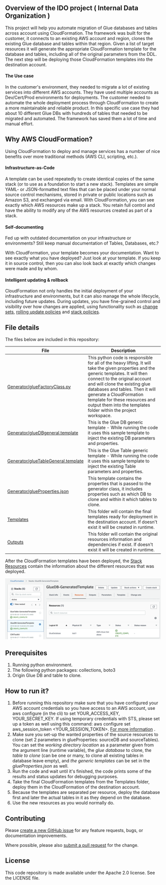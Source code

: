 
## Overview of the IDO project ( Internal Data Organization )

This project will help you automate migration of Glue databases and tables across account using CloudFormation. The framework was built for the customer, it connects to an existing AWS account and region, clones the existing Glue database and tables within that region. Given a list of target resources it will generate the appropriate CloudFormation template for the database and tables, including all of the original parameters from the DDL. The next step will be deploying those CloudFormation templates into the destination account.


#### The Use case

In the customer's environment, they needed to migrate a lot of existing services into different AWS accounts. They have used multiple accounts as Dev/Cert/Prod environments for deployments. The customer needed to automate the whole deployment process through CloudFormation to create a more maintainable and reliable product. In this specific use case they had about 10 different Glue DBs with hundreds of tables that needed to be migrated and automated. The framework has saved them a lot of time and manual effort.

## Why AWS CloudFormation?

Using CloudFormation to deploy and manage services has a number of nice benefits over more traditional methods (AWS CLI, scripting, etc.).

#### Infrastructure-as-Code

A template can be used repeatedly to create identical copies of the same stack (or to use as a foundation to start a new stack).  Templates are simple YAML- or JSON-formatted text files that can be placed under your normal source control mechanisms, stored in private or public locations such as Amazon S3, and exchanged via email. With CloudFormation, you can see exactly which AWS resources make up a stack. You retain full control and have the ability to modify any of the AWS resources created as part of a stack.

#### Self-documenting

Fed up with outdated documentation on your infrastructure or environments? Still keep manual documentation of Tables, Databases, etc.?

With CloudFormation, your template becomes your documentation. Want to see exactly what you have deployed? Just look at your template. If you keep it in source control, then you can also look back at exactly which changes were made and by whom.

#### Intelligent updating & rollback

CloudFormation not only handles the initial deployment of your infrastructure and environments, but it can also manage the whole lifecycle, including future updates. During updates, you have fine-grained control and visibility over how changes are applied, using functionality such as [change sets](https://aws.amazon.com/blogs/aws/new-change-sets-for-aws-cloudformation/), [rolling update policies](http://docs.aws.amazon.com/AWSCloudFormation/latest/UserGuide/aws-attribute-updatepolicy.html) and [stack policies](http://docs.aws.amazon.com/AWSCloudFormation/latest/UserGuide/protect-stack-resources.html).

## File details

The files below are included in this repository:

| File | Description |
| --- | --- | 
| [Generator/glueFactoryClass.py](https://code.amazon.com/packages/AWSProServe_content_GlueMigration/blobs/mainline/--/Generator/glueFactoryClass.py) | This python code is responsible for all of the heavy lifting. It will take the given properties and the generic templates. It will then connect to the original account and will clone the existing glue databases and tables. Then it will generate a CloudFormation template for these resources and output them into the templates folder within the project workspace.  |
| [Generator/glueDBgeneral.template](https://code.amazon.com/packages/AWSProServe_content_GlueMigration/blobs/mainline/--/Generator/glueDBgeneral.template) | This is the Glue DB generic template - While running the code it uses this sample template to inject the existing DB parameters and properties.
| [Generator/glueTableGeneral.template](https://code.amazon.com/packages/AWSProServe_content_GlueMigration/blobs/mainline/--/Generator/glueTableGeneral.template) | This is the Glue Table generic template - While running the code it uses this sample template to inject the existing Table parameters and properties. |
| [Generator/glueProperties.json](https://code.amazon.com/packages/AWSProServe_content_GlueMigration/blobs/mainline/--/Generator/glueProperties.json) | This template contains the properties that is passed to the generator class, it includes properties such as which DB to clone and within it which tables to clone. |
| [Templates](#) | This folder will contain the final templates ready for deployment in the destination account. If doesn't exist it will be created in runtime. |
| [Outputs](#) | This folder will contain the original resources information and dependencies if exist. If doesn't exist it will be created in runtime. |

After the CloudFormation templates have been deployed, the [Stack Resources](https://docs.aws.amazon.com/AWSCloudFormation/latest/UserGuide/resources-section-structure.html) contain the information about the different resources that was deployed.

![Stack-Resources](docs/stack-resources.png)

## Prerequisites
1. Running python environment.
2. The following python packages: collections, boto3
3. Origin Glue DB and table to clone.

## How to run it?
1. Before running this repository make sure that you have configured your AWS account credentials so you have access to an AWS account, use aws configure (in the cli) to set YOUR_ACCESS_KEY, YOUR_SECRET_KEY. If using temporary credentials with STS, please set up a token as well using this command: aws configure set aws_session_token <YOUR_SESSION_TOKEN>. [For more information](https://docs.aws.amazon.com/cli/latest/reference/configure/) .
2. Make sure you set-up the wanted properties of the source resources to clone (set 2 parameters in glueProperties: sourceDB and sourceTables). You can set the *working directory location* as a parameter given from the argument line (runtime variable), the *glue database* to clone, the *table to clone* (can be one or many, to clone all existing tables in database leave empty), and *the generic templates* can be set in the *glueProperties.json* as well.
3. Run the code and wait until it's finished, the code prints some of the results and status updates for debugging purposes.
4. Take the final CloudFormation templates from the Templates folder, deploy them in the CloudFormation of the destination account.
5. Because the templates are separated per resource, deploy the database first and later the actual tables in it as they depend on the database.
6. Use the new resources as you would normally do.

## Contributing

Please [create a new GitHub issue](https://github.com/awslabs/ecs-refarch-cloudformation/issues/new) for any feature requests, bugs, or documentation improvements. 

Where possible, please also [submit a pull request](https://help.github.com/articles/creating-a-pull-request-from-a-fork/) for the change. 

## License

This code repository is made available under the Apache 2.0 license. See the LICENSE file.


